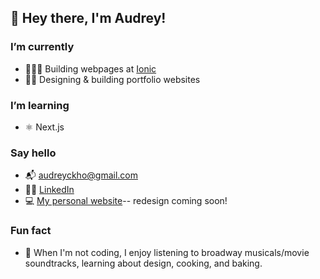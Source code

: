 ## 👋 Hey there, I'm Audrey!

### I’m currently
- 👩🏻‍💻 Building webpages at [Ionic](https://ionic.io/)
- 👩‍🎨 Designing & building portfolio websites
<!-- - 🌱 ReThink @ UW: [SUB Initiative](https://www.subinitiative.com/) with an amazing team of student developers! -->

### I’m learning
- ⚛ Next.js

### Say hello
- 📬 [audreyckho@gmail.com](mailto:audreyckho@gmail.com)
- 👩‍🎓 [LinkedIn](https://www.linkedin.com/in/audrey-kho/)
- 💻 [My personal website](http://audrey-kho.github.io/)-- redesign coming soon!

### Fun fact
- 🍞 When I'm not coding, I enjoy listening to broadway musicals/movie soundtracks, learning about design, cooking, and baking.
